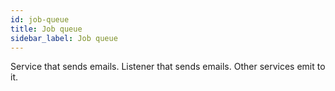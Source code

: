 ```yaml
---
id: job-queue
title: Job queue
sidebar_label: Job queue
---
```


Service that sends emails.
Listener that sends emails.
Other services emit to it.
